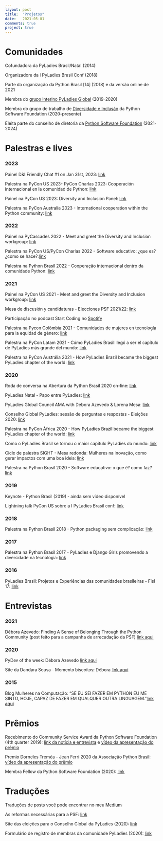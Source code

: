 ```yaml
---
layout: post
title:  "Projetos"
date:   2021-05-01
comments: true
project: true
---
```




# Comunidades
Cofundadora da PyLadies Brasil/Natal (2014)

Organizadora da I PyLadies Brasil Conf (2018)

Parte da organização da Python Brasil [14]  (2018) e da versão online de 2021

Membra do [grupo interino PyLadies Global](https://pyladies.com/blog/Help-us-decide-our-PyLadies-Projects-and-PyLadies-Global-Council-Selection-Process/help-us-with-pyladies-project-and-council-selection/) (2019-2020)

Membra do grupo de trabalho de [Diversidade e Inclusão](https://pyfound.blogspot.com/2020/12/announcing-psf-diversity-and-inclusion.html) da Python Software Foundation (2020-presente)

Eleita parte do conselho de diretoria da [Python Software Foundation](https://www.python.org/psf/members/#board-of-directors) (2021-2024)

# Palestras e lives

### 2023
Painel D&I Friendly Chat #1 on Jan 31st, 2023: [link](https://www.youtube.com/watch?v=qGHq33Qr2RQ)

Palestra na PyCon US 2023- PyCon Charlas 2023: Cooperación internacional en la comunidad de Python: [link](https://www.youtube.com/watch?v=AMe1cPyJ4hE&t=229s&pp=ygUUcHljb24gZGVib3JhIGF6ZXZlZG8%3D)

Painel na PyCon US 2023: Diversity and Inclusion Panel: [link](https://www.youtube.com/watch?v=RkvCK4fDSnQ)

Palestra na PyCon Australia 2023 - International cooperation within the Python community: [link](https://www.youtube.com/watch?v=hEqH6Hv4NLk)


### 2022
Painel na PyCascades 2022 - Meet and greet the Diversity and Inclusion workgroup: [link](https://www.youtube.com/watch?v=XjQ-m8XsK0Q)

Palestra na PyCon US/PyCon Charlas 2022 - Software educativo: ¿que es? ¿como se hace?:[link](https://www.youtube.com/watch?v=49MuQkgYiBs)

Palestra na Python Brasil 2022 - Cooperação internacional dentro da comunidade Python: [link](https://www.youtube.com/watch?v=dd8Spona1_0)

### 2021

Painel na PyCon US 2021 - Meet and greet the Diversity and Inclusion workgroup: [link](https://us.pycon.org/2021/events/diversity-inclusion/)

Mesa de discusión y candidaturas - Elecciones PSF 2021/22: [link](https://www.youtube.com/watch?v=qFG2WrUhEm8)

Participação no podcast Start Coding no [Spotify](https://open.spotify.com/episode/5EaktdwxmyecXkeQtrW27J?si=-TsHuVNQTsa5TvrNo2hBjQ)

Palestra na Pycon Colômbia 2021 - Comunidades de mujeres en tecnología para la equidad de género: [link](https://www.youtube.com/watch?v=CwN30o0df60&t=587s)

Palestra na PyCon Latam 2021 -  Cómo PyLadies Brasil llegó a ser el capítulo de PyLadies más grande del mundo: [link](https://www.youtube.com/watch?v=sEcONPRDDhU)

Palestra na PyCon Austrália 2021 - How PyLadies Brazil became the biggest PyLadies chapter of the world: [link](https://www.youtube.com/watch?v=uPGm5sZlkaA&t=1593s)


### 2020

Roda de conversa na Abertura da Python Brasil 2020 on-line:  [link](https://www.youtube.com/watch?v=-DFgRTGRCA8)

PyLadies Natal - Papo entre PyLadies: [link](https://www.youtube.com/watch?v=jOJvPf3ze0M)

PyLadies Global Council AMA with Debora Azevedo & Lorena Mesa: [link](https://www.youtube.com/watch?v=PHmIF-6nRvI)

Conselho Global PyLadies: sessão de perguntas e respostas - Eleições 2020: [link](https://www.youtube.com/watch?v=1TZzBkreDlQ)

Palestra na PyCon África 2020 - How PyLadies Brazil became the biggest PyLadies chapter of the world: [link](https://www.youtube.com/watch?v=dijTpK3O6so)

Como o PyLadies Brasil se tornou o maior capítulo PyLadies do mundo: [link](https://www.youtube.com/watch?v=_lnVSlI2XWs)

Ciclo de palestra SIGHT - Mesa redonda: Mulheres na inovação, como gerar impactos com uma boa ideia: [link](https://youtu.be/wmxX6Ma-Yus?t=4821)

Palestra na Python Brasil 2020 - Software educativo: o que é? como faz? [link](https://www.youtube.com/watch?v=BZDaaNLK3wU&t=3492s)

### 2019
Keynote - Python Brasil (2019) - ainda sem vídeo disponível

Lightning talk PyCon US sobre a I PyLadies Brasil conf: [link](https://youtu.be/sRwHWPDJBnk?t=1358)

### 2018
Palestra na Python Brasil 2018 - Python packaging sem complicação: [link](https://www.youtube.com/watch?v=RaowuG0xcCw&list=PLDC3uVLxaEQ3Jd6ZNeNyEoCNkp05vRujQ&index=68)

### 2017
Palestra na Python Brasil 2017 - PyLadies e Django Girls promovendo a diversidade na tecnologia: [link](https://www.youtube.com/watch?v=y2syVuMQqrQ)

### 2016
PyLadies Brasil: Projetos e Experiências das comunidades brasileiras - Fisl 17: [link](https://www.youtube.com/watch?v=qvdPb90rFmE)





# Entrevistas

### 2021
Débora Azevedo: Finding A Sense of Belonging Through the Python Community (post feito para a campanha de arrecadação da PSF) [link aqui](https://pyfound.blogspot.com/2021/05/debora-azevedo-finding-sense-of.html)

### 2020
PyDev of the week: Débora Azevedo [link aqui](https://www.blog.pythonlibrary.org/2020/09/14/pydev-of-the-week-debora-azevedo/)

Site da Dandara Sousa - Momento biscoitos: Débora [link aqui](https://dandaramcsousa.github.io/2020/10/03/momentos-biscoitos-debora.html)

### 2015
Blog Mulheres na Computação: “SE EU SEI FAZER EM PYTHON EU ME SINTO, HOJE, CAPAZ DE FAZER EM QUALQUER OUTRA LINGUAGEM.”[link aqui](https://mulheresnacomputacao.com/2015/03/04/se-eu-sei-fazer-em-python-eu-me-sinto-hoje-capaz-de-fazer-em-qualquer-outra-linguagem/)

# Prêmios
Recebimento do Community Service Award da Python Software Foundation (4th quarter 2019): [link da notícia e entrevista](https://pyfound.blogspot.com/2020/03/debora-azevedo-awarded-psf-community.html) e [vídeo da apresentação do prêmio](https://youtu.be/a05o1fV90jc?t=303)

Premio Dorneles Treméa - Jean Ferri 2020 da Associação Python Brasil: [vídeo da apresentação do prêmio](https://youtu.be/3assmXh0R5Q?t=6588)

Membra Fellow da Python Software Foundation (2020): [link](https://pyfound.blogspot.com/2020/10/python-software-foundation-fellow.html)

# Traduções
Traduções de posts você pode encontrar no meu [Medium](https://medium.com/@deeh_azevedo)

As reformas necessárias para a PSF: [link](https://dev.to/deboraazevedo/as-reformas-necessarias-para-a-psf-2756)

Site das eleições para o Conselho Global da PyLadies (2020): [link](https://elections.pyladies.com/pt/)

Formulário de registro de membras da comunidade PyLadies (2020): [link](https://pyladies.com/blog/Announcement-for-Registering-PyLadies-Members/announcement-for-registering-pyladies-members/)
